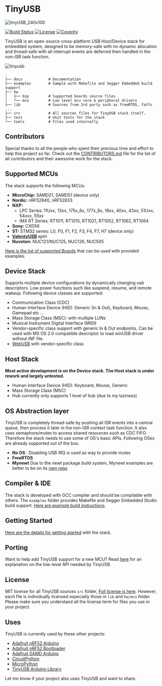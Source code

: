 # TinyUSB

![tinyUSB_240x100](https://user-images.githubusercontent.com/249515/62646655-f9393200-b978-11e9-9c53-484862f15503.png)

[![Build Status](https://github.com/hathach/tinyusb/workflows/Build/badge.svg)](https://github.com/hathach/tinyusb/actions) [![License](https://img.shields.io/badge/license-MIT-brightgreen.svg)](https://opensource.org/licenses/MIT) [![Coverity](https://img.shields.io/coverity/scan/458.svg)](https://scan.coverity.com/projects/tinyusb)

TinyUSB is an open-source cross-platform USB Host/Device stack for embedded system, designed to be memory-safe with no dynamic allocation and thread-safe with all interrupt events are deferred then handled in the non-ISR task function.

![tinyusb](https://user-images.githubusercontent.com/249515/49858616-f60c9700-fe27-11e8-8627-e76936352ff7.png)

```
.
├── docs            # Documentation
├── examples        # Sample with Makefile and Segger Embedded build support
├── hw
│   ├── bsp         # Supported boards source files
│   └── mcu         # Low level mcu core & peripheral drivers
├── lib             # Sources from 3rd party such as freeRTOS, fatfs ...
├── src             # All sources files for TinyUSB stack itself.
├── test            # Unit tests for the stack
└── tools           # Files used internally
```

## Contributors

Special thanks to all the people who spent their precious time and effort to help this project so far. Check out the 
[CONTRIBUTORS.md](CONTRIBUTORS.md) file for the list of all contributors and their awesome work for the stack.

## Supported MCUs

The stack supports the following MCUs:

- **MicroChip:** SAMD21, SAMD51 (device only)
- **Nordic:** nRF52840, nRF52833
- **NXP:** 
  - LPC Series: 11Uxx, 13xx, 175x_6x, 177x_8x, 18xx, 40xx, 43xx, 51Uxx, 54xxx, 55xx
  - iMX RT Series: RT1011, RT1015, RT1021, RT1052, RT1062, RT1064
- **Sony:** CXD56
- **ST:** STM32 series: L0, F0, F1, F2, F3, F4, F7, H7 (device only)
- **[ValentyUSB](https://github.com/im-tomu/valentyusb)** eptri
- **Nuvoton:** NUC121/NUC125, NUC126, NUC505

[Here is the list of supported Boards](docs/boards.md) that can be used with provided examples.

## Device Stack

Supports multiple device configurations by dynamically changing usb descriptors. Low power functions such like suspend, resume, and remote wakeup. Following device classes are supported:

- Communication Class (CDC)
- Human Interface Device (HID): Generic (In & Out), Keyboard, Mouse, Gamepad etc ...
- Mass Storage Class (MSC): with multiple LUNs
- Musical Instrument Digital Interface (MIDI)
- Vendor-specific class support with generic In & Out endpoints. Can be used with MS OS 2.0 compatible descriptor to load winUSB driver without INF file.
- [WebUSB](https://github.com/WICG/webusb) with vendor-specific class

## Host Stack

**Most active development is on the Device stack. The Host stack is under rework and largely untested.**

- Human Interface Device (HID): Keyboard, Mouse, Generic
- Mass Storage Class (MSC)
- Hub currently only supports 1 level of hub (due to my laziness)

## OS Abstraction layer

TinyUSB is completely thread-safe by pushing all ISR events into a central queue, then process it later in the non-ISR context task function. It also uses semaphore/mutex to access shared resources such as CDC FIFO. Therefore the stack needs to use some of OS's basic APIs. Following OSes are already supported out of the box.

- **No OS** : Disabling USB IRQ is used as way to provide mutex
- **FreeRTOS**
- **Mynewt** Due to the newt package build system, Mynewt examples are better to be on its [own repo](https://github.com/hathach/mynewt-tinyusb-example) 

## Compiler & IDE

The stack is developed with GCC compiler and should be compilable with others. The `examples` folder provides Makefile and Segger Embedded Studio build support. [Here are example build instructions](examples/readme.md).

## Getting Started

[Here are the details for getting started](docs/getting_started.md) with the stack.

## Porting

Want to help add TinyUSB support for a new MCU? Read [here](docs/porting.md) for an explanation on the low-level API needed by TinyUSB.

## License

MIT license for all TinyUSB sources `src` folder, [Full license is here](LICENSE). However, each file is individually licensed especially those in `lib` and `hw/mcu` folder. Please make sure you understand all the license term for files you use in your project.

## Uses

TinyUSB is currently used by these other projects:

* [Adafruit nRF52 Arduino](https://github.com/adafruit/Adafruit_nRF52_Arduino)
* [Adafruit nRF52 Bootloader](https://github.com/adafruit/Adafruit_nRF52_Bootloader)
* [Adafruit SAMD Arduino](https://github.com/adafruit/ArduinoCore-samd)
* [CircuitPython](https://github.com/adafruit/circuitpython)
* [MicroPython](https://github.com/micropython/micropython)
* [TinyUSB Arduino Library](https://github.com/adafruit/Adafruit_TinyUSB_Arduino)

Let me know if your project also uses TinyUSB and want to share.

